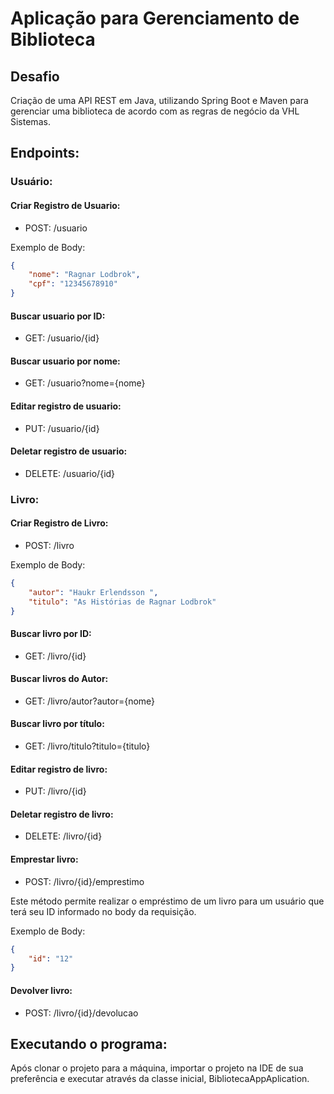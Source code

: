 # Aplicação para Gerenciamento de Biblioteca
## Desafio
Criação de uma API REST em Java, utilizando Spring Boot e Maven para gerenciar uma biblioteca de acordo com as regras de negócio da VHL Sistemas.

## Endpoints:

### Usuário:

#### Criar Registro de Usuario:
- POST: /usuario

Exemplo de Body:
```json
{
    "nome": "Ragnar Lodbrok",
    "cpf": "12345678910"
}
```

#### Buscar usuario por ID:
- GET: /usuario/{id}
    
#### Buscar usuario por nome:
- GET: /usuario?nome={nome}

#### Editar registro de usuario:
- PUT: /usuario/{id}

#### Deletar registro de usuario:
- DELETE: /usuario/{id}

### Livro:


#### Criar Registro de Livro:
- POST: /livro

Exemplo de Body:
```json
{
    "autor": "Haukr Erlendsson ",
    "titulo": "As Histórias de Ragnar Lodbrok"
}
```

#### Buscar livro por ID:
- GET: /livro/{id}
    
#### Buscar livros do Autor:
- GET: /livro/autor?autor={nome}

#### Buscar livro por título:
- GET: /livro/titulo?titulo={titulo}

#### Editar registro de livro:
- PUT: /livro/{id}

#### Deletar registro de livro:
- DELETE: /livro/{id}

#### Emprestar livro:
- POST: /livro/{id}/emprestimo

Este método permite realizar o empréstimo de um livro para um usuário que terá seu ID informado no body da requisição.

Exemplo de Body:
```json
{
    "id": "12"
}
```

#### Devolver livro:
- POST: /livro/{id}/devolucao

## Executando o programa:

Após clonar o projeto para a máquina, importar o projeto na IDE de sua preferência e executar através da classe inicial, BibliotecaAppAplication.